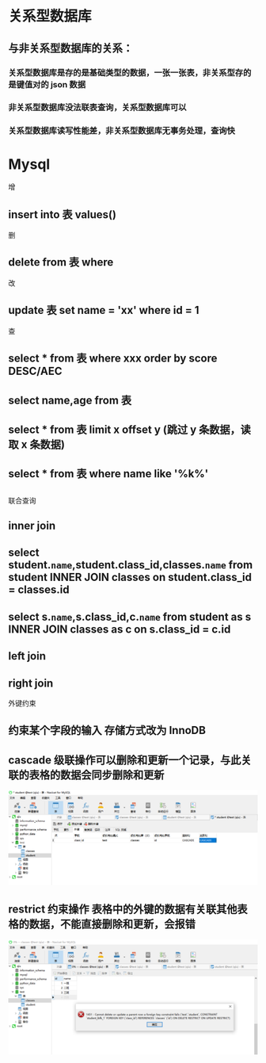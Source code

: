 # 关系型数据库

## 与非关系型数据库的关系：

### 关系型数据库是存的是基础类型的数据，一张一张表，非关系型存的是键值对的 json 数据

### 非关系型数据库没法联表查询，关系型数据库可以

### 关系型数据库读写性能差，非关系型数据库无事务处理，查询快

# Mysql

增

## insert into 表 values()

删

## delete from 表 where

改

## update 表 set name = 'xx' where id = 1

查

## select \* from 表 where xxx order by score DESC/AEC

## select name,age from 表

## select \* from 表 limit x offset y (跳过 y 条数据，读取 x 条数据)

## select \* from 表 where name like '%k%'

##

联合查询

## inner join

## select student.`name`,student.class_id,classes.`name` from student INNER JOIN classes on student.class_id = classes.id

## select s.`name`,s.class_id,c.`name` from student as s INNER JOIN classes as c on s.class_id = c.id

## left join

## right join

外键约束

## 约束某个字段的输入 存储方式改为 InnoDB

## cascade 级联操作可以删除和更新一个记录，与此关联的表格的数据会同步删除和更新

![navicat设置外键截图](./assets/%E8%AE%BE%E7%BD%AE%E5%A4%96%E9%94%AE.png)

## restrict 约束操作 表格中的外键的数据有关联其他表格的数据，不能直接删除和更新，会报错

![外键错误](./assets/%E5%A4%96%E9%94%AE%E9%94%99%E8%AF%AF.png)
